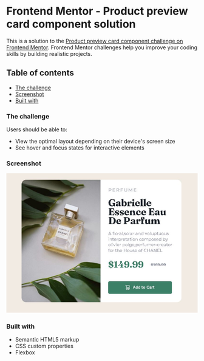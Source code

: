 # Frontend Mentor - Product preview card component solution

This is a solution to the [Product preview card component challenge on Frontend Mentor](https://www.frontendmentor.io/challenges/product-preview-card-component-GO7UmttRfa). Frontend Mentor challenges help you improve your coding skills by building realistic projects. 

## Table of contents

  - [The challenge](#the-challenge)
  - [Screenshot](#screenshot)
  - [Built with](#built-with)

### The challenge

Users should be able to:

- View the optimal layout depending on their device's screen size
- See hover and focus states for interactive elements

### Screenshot

![Screenshot.jpg](./screenshot.jpg)

### Built with

- Semantic HTML5 markup
- CSS custom properties
- Flexbox